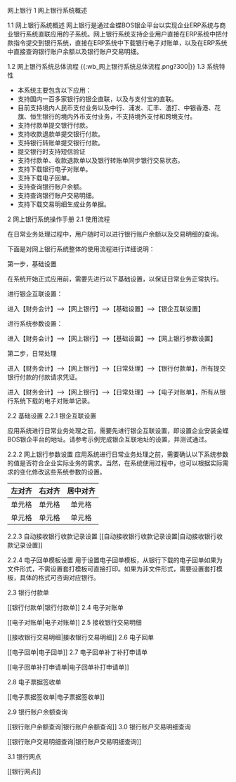  网上银行 
1 网上银行系统概述 

1.1 网上银行系统概述 
网上银行是通过金蝶BOS银企平台以实现企业ERP系统与商业银行系统直联应用的子系统。网上银行系统支持企业用户直接在ERP系统中把付款指令提交到银行系统，直接在ERP系统中下载银行电子对账单，以及在ERP系统中直接查询银行账户余额以及银行账户交易明细。

1.2 网上银行系统总体流程
{{:wb_网上银行系统总体流程.png?300|}}
1.3 系统特性 

  * 本系统主要包含以下应用：
  * 支持国内一百多家银行的银企直联，以及与支付宝的直联。
  * 目前支持境内人民币支付业务以及中行、浦发、汇丰、渣打、中银香港、花旗、恒生银行的境内外币支付业务，不支持境外支付和跨境支付。
  * 支持付款单提交银行付款。 
  * 支持收款退款单提交银行付款。
  * 支持银行转账单提交银行付款。 
  * 提交银行时支持短信验证
  * 支持付款单、收款退款单以及银行转账单同步银行交易状态。
  * 支持下载银行电子对账单。
  * 支持下载电子回单。
  * 支持查询银行账户余额。
  * 支持查询银行账户交易明细。
  * 支持下载交易明细生成业务单据。

  
2 网上银行系统操作手册 
2.1 使用流程 

在日常业务处理过程中，用户随时可以进行银行账户余额以及交易明细的查询。

下面是对网上银行系统整体的使用流程进行详细说明：

第一步，基础设置

在系统开始正式应用前，需要先进行以下基础设置，以保证日常业务正常执行。

进行银企互联设置：

进入【财务会计】—>【网上银行】—>【基础设置】—>【银企互联设置】

进行系统参数设置：

进入【财务会计】—>【网上银行】—>【基础设置】—>【网上银行参数设置】

第二步，日常处理

进入【财务会计】—>【网上银行】—>【日常处理】—>【银行付款单】，所有提交银行付款的付款请求凭证。

进入【财务会计】—>【网上银行】—>【日常处理】—>【电子对账单】，所有从银行系统下载的电子对账单记录。

2.2 基础设置 
2.2.1 银企互联设置 

应用系统进行日常业务处理之前，需要先进行银企互联设置，即设置企业安装金蝶BOS银企平台的地址。请参考示例完成银企互联地址的设置，并测试通过。

2.2.2 网上银行参数设置 
应用系统进行日常业务处理之前，需要确认以下系统参数的值是否符合企业实际业务的需求。当然，在系统使用过程中，也可以根据实际需求的变化修改这些系统参数的设置。

| 左对齐 | 右对齐 | 居中对齐 |
| :-----| ----: | :----: |
| 单元格 | 单元格 | 单元格 |
| 单元格 | 单元格 | 单元格 |



2.2.3 自动接收银行收款记录设置 
[[自动接收银行收款记录设置|自动接收银行收款记录设置]]

2.2.4 电子回单模板设置 
用于设置电子回单模板，从银行下载的电子回单如果为文件形式，不需设置套打模板可直接打印。如果为非文件形式，需要设置套打模板，具体的格式可咨询对应银行。

2.3 银行付款单 

[[银行付款单|银行付款单]]
2.4 电子对账单 

[[电子对账单|电子对账单]]
2.5 接收银行交易明细 

[[接收银行交易明细|接收银行交易明细]]
2.6 电子回单 

[[电子回单|电子回单]]
2.7 电子回单补丁补打申请单 

[[电子回单补打申请单|电子回单补打申请单]]

2.8 电子票据签收单 

 [[电子票据签收单|电子票据签收单]]

2.9 银行账户余额查询 

[[银行账户余额查询|银行账户余额查询]]
3.0 银行账户交易明细查询 

[[银行账户交易明细查询|银行账户交易明细查询]]



3.1 银行网点 

[[银行网点]]


